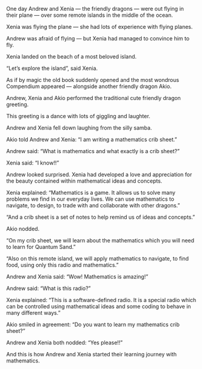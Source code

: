 One day Andrew and Xenia — the friendly dragons — were out flying in their plane — over some remote islands in the middle of the ocean.

Xenia was flying the plane — she had lots of experience with flying planes.

Andrew was afraid of flying — but Xenia had managed to convince him to fly.

Xenia landed on the beach of a most beloved island.

“Let’s explore the island”, said Xenia.

As if by magic the old book suddenly opened and the most wondrous Compendium appeared — alongside another friendly dragon Akio.

Andrew, Xenia and Akio performed the traditional cute friendly dragon greeting.

This greeting is a dance with lots of giggling and laughter.

Andrew and Xenia fell down laughing from the silly samba.

Akio told Andrew and Xenia: “I am writing a mathematics crib sheet.”

Andrew said: “What is mathematics and what exactly is a crib sheet?”

Xenia said: “I know!!”

Andrew looked surprised. Xenia had developed a love and appreciation for the beauty contained within mathematical ideas and concepts.

Xenia explained: “Mathematics is a game. It allows us to solve many problems we find in our everyday lives. We can use mathematics to navigate, to design, to trade with and collaborate with other dragons.”

“And a crib sheet is a set of notes to help remind us of ideas and concepts.”

Akio nodded.

“On my crib sheet, we will learn about the mathematics which you will need to learn for Quantum Sand.”

“Also on this remote island, we will apply mathematics to navigate, to find food, using only this radio and mathematics.”

Andrew and Xenia said: “Wow! Mathematics is amazing!”

Andrew said: “What is this radio?”

Xenia explained: “This is a software-defined radio. It is a special radio which can be controlled using mathematical ideas and some coding to behave in many different ways.”

Akio smiled in agreement: “Do you want to learn my mathematics crib sheet?”

Andrew and Xenia both nodded: “Yes please!!”

And this is how Andrew and Xenia started their learning journey with mathematics.
